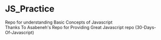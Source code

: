 # JS_Practice
Repo for understanding Basic Concepts of Javascript<br/>
Thanks To Asabeneh's Repo for Providing Great Javascript repo (30-Days-Of-Javascript)

